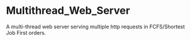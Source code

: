 # Multithread_Web_Server
A multi-thread web server serving multiple http requests in FCFS/Shortest Job First orders.
